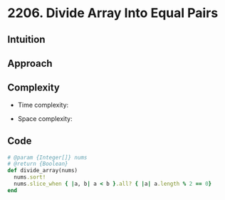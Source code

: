 # 2206. Divide Array Into Equal Pairs

## Intuition

## Approach
<!-- Describe your approach to solving the problem. -->

## Complexity

- Time complexity:
<!-- Add your time complexity here, e.g. $$O(n)$$ -->

- Space complexity:
<!-- Add your space complexity here, e.g. $$O(n)$$ -->

## Code

```ruby
# @param {Integer[]} nums
# @return {Boolean}
def divide_array(nums)
  nums.sort!
  nums.slice_when { |a, b| a < b }.all? { |a| a.length % 2 == 0}
end
```
